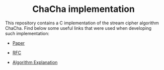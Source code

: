 <h1 align="center">ChaCha implementation</h1>
This repository contains a C implementation of the stream cipher algorithm ChaCha. Find below some useful links that were used when developing such implementation:

- [Paper](https://cr.yp.to/chacha/chacha-20080120.pdf)

- [RFC](https://datatracker.ietf.org/doc/html/draft-agl-tls-chacha20poly1305-04#section-7)

- [Algorithm Explanation](https://musigma.blog/2021/02/06/chacha.html)
